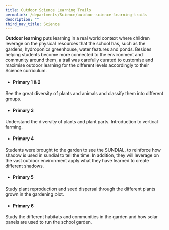 ```yaml
---
title: Outdoor Science Learning Trails
permalink: /departments/Science/outdoor-science-learning-trails
description: ""
third_nav_title: Science
---
```

**Outdoor learning** puts learning in a real world context where children leverage on the physical resources that the school has, such as the gardens, hydroponics greenhouse, water features and ponds. Besides helping students become more connected to the environment and community around them, a trail was carefully curated to customise and maximise outdoor learning for the different levels accordingly to their Science curriculum. 
 

*   #### Primary 1 & 2

See the great diversity of plants and animals and classify them into different groups.  
  

 

*  #### Primary 3

Understand the diversity of plants and plant parts. Introduction to vertical farming.  
  

 

*   #### Primary 4

Students were brought to the garden to see the SUNDIAL, to reinforce how shadow is used in sundial to tell the time. In addition, they will leverage on the vast outdoor environment apply what they have learned to create different shadows.  
  
 

*   #### Primary 5

Study plant reproduction and seed dispersal through the different plants grown in the gardening plot.  
  
 

*  #### Primary 6

Study the different habitats and communities in the garden and how solar panels are used to run the school garden.
